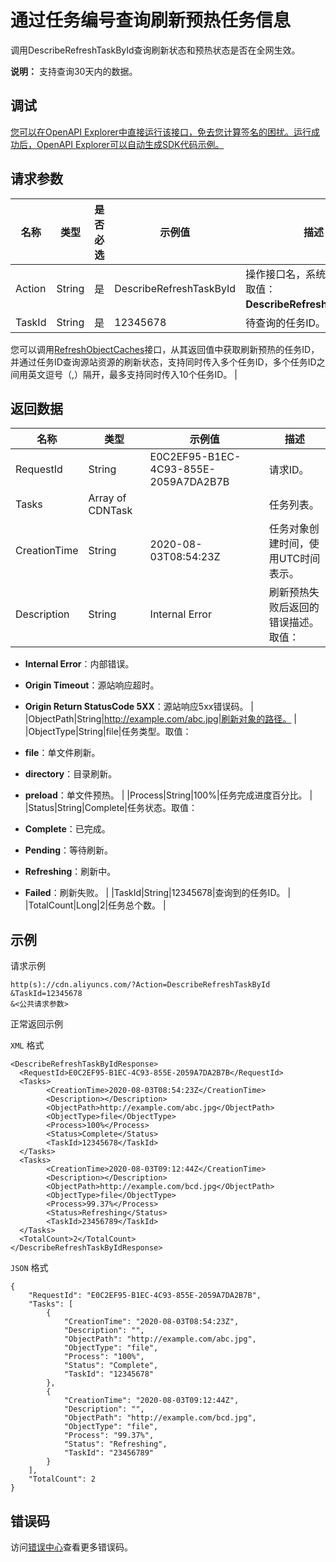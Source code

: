 # 通过任务编号查询刷新预热任务信息

调用DescribeRefreshTaskById查询刷新状态和预热状态是否在全网生效。

**说明：** 支持查询30天内的数据。

## 调试

[您可以在OpenAPI Explorer中直接运行该接口，免去您计算签名的困扰。运行成功后，OpenAPI Explorer可以自动生成SDK代码示例。](https://api.aliyun.com/#product=Cdn&api=DescribeRefreshTaskById&type=RPC&version=2018-05-10)

## 请求参数

|名称|类型|是否必选|示例值|描述|
|--|--|----|---|--|
|Action|String|是|DescribeRefreshTaskById|操作接口名，系统规定参数。取值：**DescribeRefreshTaskById**。 |
|TaskId|String|是|12345678|待查询的任务ID。

 您可以调用[RefreshObjectCaches](~~91164~~)接口，从其返回值中获取刷新预热的任务ID，并通过任务ID查询源站资源的刷新状态，支持同时传入多个任务ID，多个任务ID之间用英文逗号（,）隔开，最多支持同时传入10个任务ID。 |

## 返回数据

|名称|类型|示例值|描述|
|--|--|---|--|
|RequestId|String|E0C2EF95-B1EC-4C93-855E-2059A7DA2B7B|请求ID。 |
|Tasks|Array of CDNTask| |任务列表。 |
|CreationTime|String|2020-08-03T08:54:23Z|任务对象创建时间，使用UTC时间表示。 |
|Description|String|Internal Error|刷新预热失败后返回的错误描述。取值：

 -   **Internal Error**：内部错误。
-   **Origin Timeout**：源站响应超时。
-   **Origin Return StatusCode 5XX**：源站响应5xx错误码。 |
|ObjectPath|String|http://example.com/abc.jpg|刷新对象的路径。 |
|ObjectType|String|file|任务类型。取值：

 -   **file**：单文件刷新。
-   **directory**：目录刷新。
-   **preload**：单文件预热。 |
|Process|String|100%|任务完成进度百分比。 |
|Status|String|Complete|任务状态。取值：

 -   **Complete**：已完成。
-   **Pending**：等待刷新。
-   **Refreshing**：刷新中。
-   **Failed**：刷新失败。 |
|TaskId|String|12345678|查询到的任务ID。 |
|TotalCount|Long|2|任务总个数。 |

## 示例

请求示例

```
http(s)://cdn.aliyuncs.com/?Action=DescribeRefreshTaskById
&TaskId=12345678
&<公共请求参数>
```

正常返回示例

`XML` 格式

```
<DescribeRefreshTaskByIdResponse>
  <RequestId>E0C2EF95-B1EC-4C93-855E-2059A7DA2B7B</RequestId>
  <Tasks>
        <CreationTime>2020-08-03T08:54:23Z</CreationTime>
        <Description></Description>
        <ObjectPath>http://example.com/abc.jpg</ObjectPath>
        <ObjectType>file</ObjectType>
        <Process>100%</Process>
        <Status>Complete</Status>
        <TaskId>12345678</TaskId>
  </Tasks>
  <Tasks>
        <CreationTime>2020-08-03T09:12:44Z</CreationTime>
        <Description></Description>
        <ObjectPath>http://example.com/bcd.jpg</ObjectPath>
        <ObjectType>file</ObjectType>
        <Process>99.37%</Process>
        <Status>Refreshing</Status>
        <TaskId>23456789</TaskId>
  </Tasks>
  <TotalCount>2</TotalCount>
</DescribeRefreshTaskByIdResponse>
```

`JSON` 格式

```
{
    "RequestId": "E0C2EF95-B1EC-4C93-855E-2059A7DA2B7B",
    "Tasks": [
        {
            "CreationTime": "2020-08-03T08:54:23Z",
            "Description": "",
            "ObjectPath": "http://example.com/abc.jpg",
            "ObjectType": "file",
            "Process": "100%",
            "Status": "Complete",
            "TaskId": "12345678"
        },
        {
            "CreationTime": "2020-08-03T09:12:44Z",
            "Description": "",
            "ObjectPath": "http://example.com/bcd.jpg",
            "ObjectType": "file",
            "Process": "99.37%",
            "Status": "Refreshing",
            "TaskId": "23456789"
        }
    ],
    "TotalCount": 2
}
```

## 错误码

访问[错误中心](https://error-center.alibabacloud.com/status/product/Cdn)查看更多错误码。

